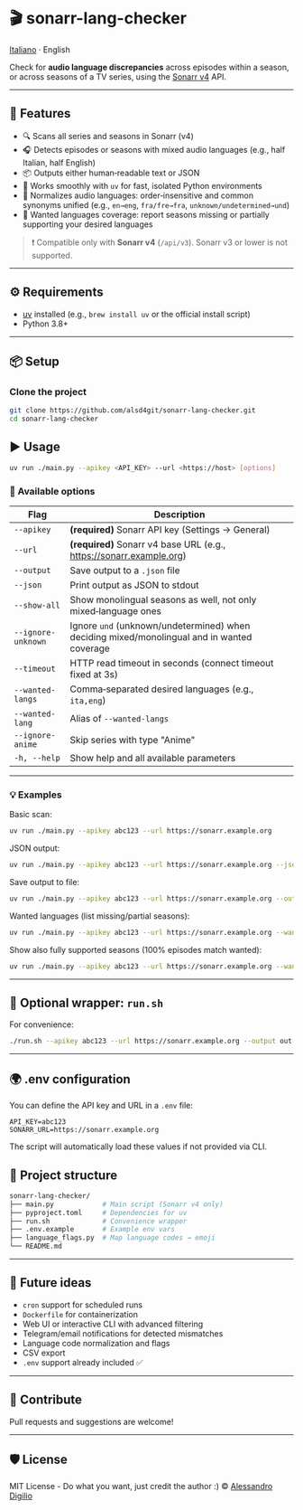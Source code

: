 # 🎬 sonarr-lang-checker

[Italiano](README.it.md) · English

Check for **audio language discrepancies** across episodes within a season, or across seasons of a TV series, using the [Sonarr v4](https://sonarr.tv) API.

---

## 🚀 Features

- 🔍 Scans all series and seasons in Sonarr (v4)
- 🎧 Detects episodes or seasons with mixed audio languages (e.g., half Italian, half English)
- 📦 Outputs either human‑readable text or JSON
- 🧰 Works smoothly with `uv` for fast, isolated Python environments
- 🧩 Normalizes audio languages: order‑insensitive and common synonyms unified (e.g., `en→eng`, `fra/fre→fra`, `unknown/undetermined→und`)
- 🎯 Wanted languages coverage: report seasons missing or partially supporting your desired languages

> ❗ Compatible only with **Sonarr v4** (`/api/v3`). Sonarr v3 or lower is not supported.

---

## ⚙️ Requirements

- [uv](https://github.com/astral-sh/uv) installed (e.g., `brew install uv` or the official install script)
- Python 3.8+

---

## 📦 Setup

### Clone the project

```bash
git clone https://github.com/alsd4git/sonarr-lang-checker.git
cd sonarr-lang-checker
```

## ▶️ Usage

```bash
uv run ./main.py --apikey <API_KEY> --url <https://host> [options]
```

### 🔑 Available options

| Flag             | Description                                                                  |
|------------------|------------------------------------------------------------------------------|
| `--apikey`       | **(required)** Sonarr API key (Settings → General)                          |
| `--url`          | **(required)** Sonarr v4 base URL (e.g., https://sonarr.example.org)        |
| `--output`       | Save output to a `.json` file                                               |
| `--json`         | Print output as JSON to stdout                                              |
| `--show-all`     | Show monolingual seasons as well, not only mixed‑language ones              |
| `--ignore-unknown` | Ignore `und` (unknown/undetermined) when deciding mixed/monolingual and in wanted coverage |
| `--timeout`      | HTTP read timeout in seconds (connect timeout fixed at 3s)                  |
| `--wanted-langs` | Comma‑separated desired languages (e.g., `ita,eng`)                         |
| `--wanted-lang`  | Alias of `--wanted-langs`                                                   |
| `--ignore-anime` | Skip series with type "Anime"                                              |
| `-h, --help`     | Show help and all available parameters                                      |

---

### 💡 Examples

Basic scan:

```bash
uv run ./main.py --apikey abc123 --url https://sonarr.example.org
```

JSON output:

```bash
uv run ./main.py --apikey abc123 --url https://sonarr.example.org --json
```

Save output to file:

```bash
uv run ./main.py --apikey abc123 --url https://sonarr.example.org --output risultati.json
```

Wanted languages (list missing/partial seasons):

```bash
uv run ./main.py --apikey abc123 --url https://sonarr.example.org --wanted-langs ita,eng
```

Show also fully supported seasons (100% episodes match wanted):

```bash
uv run ./main.py --apikey abc123 --url https://sonarr.example.org --wanted-langs ita --show-all
```

---

## 🧪 Optional wrapper: `run.sh`

For convenience:

```bash
./run.sh --apikey abc123 --url https://sonarr.example.org --output out.json
```

---

## 🌍 .env configuration

You can define the API key and URL in a `.env` file:

```
API_KEY=abc123
SONARR_URL=https://sonarr.example.org
```

The script will automatically load these values if not provided via CLI.

## 🧱 Project structure

```bash
sonarr-lang-checker/
├── main.py            # Main script (Sonarr v4 only)
├── pyproject.toml     # Dependencies for uv
├── run.sh             # Convenience wrapper
├── .env.example       # Example env vars
├── language_flags.py  # Map language codes → emoji
└── README.md
```

---

## 📌 Future ideas

- `cron` support for scheduled runs
- `Dockerfile` for containerization
- Web UI or interactive CLI with advanced filtering
- Telegram/email notifications for detected mismatches
- Language code normalization and flags
- CSV export
- `.env` support already included ✅

---

## 🤝 Contribute

Pull requests and suggestions are welcome!

---

## 🛡️ License

MIT License - Do what you want, just credit the author :)
© [Alessandro Digilio](https://github.com/alsd4git)
